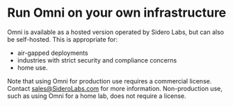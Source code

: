 # Run Omni on your own infrastructure

Omni is available as a hosted version operated by Sidero Labs, but can also be self-hosted. This is appropriate for:

* air-gapped deployments
* industries with strict security and compliance concerns
* home use.

Note that using Omni for production use requires a commercial license. Contact [sales@SideroLabs.com](mailto:sales@siderolabs.com) for more information. Non-production use, such as using Omni for a home lab, does not require a license.
